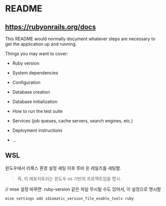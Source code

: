 # README

## https://rubyonrails.org/docs

This README would normally document whatever steps are necessary to get the
application up and running.

Things you may want to cover:

* Ruby version

* System dependencies

* Configuration

* Database creation

* Database initialization

* How to run the test suite

* Services (job queues, cache servers, search engines, etc.)

* Deployment instructions

* ...

## WSL

윈도우에서 리룩스 환경 설정 세팅 이후
루비 온 레일즈를 세팅함.

> 즉, 이 레포지토리는 윈도우 os 기반의 프로젝트임을 명시.

//
mise 설정 바뀌면 .ruby-version 같은 파일 무시될 수도 있어서, 이 설정으로 명시함

```bash
mise settings add idiomatic_version_file_enable_tools ruby
```